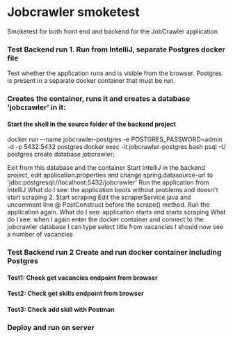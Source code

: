 
# Jobcrawler smoketest
Smoketest for both front end and backend for the JobCrawler application


### Test Backend run 1. Run from IntelliJ, separate Postgres docker file

Test whether the application runs and is visible from the browser. Postgres is present in a separate docker container that must be run.

### Creates the container, runs it and creates a database 'jobcrawler' in it:
#### Start the shell in the source folder of the backend project
docker run --name jobcrawler-postgres -e POSTGRES_PASSWORD=admin -d -p 5432:5432 postgres
docker exec -it jobcrawler-postgres bash
psql -U postgres
create database jobcrawler;

Exit from this database and the container
Start IntelliJ in the backend project, edit application.properties and change spring.datasource-url to 'jdbc:postgresql://localhost:5432/jobcrawler'
Run the application from IntelliJ
What do I see: the application boots without problems and doesn't start scraping
2. Start scraping
Edit the scraperService.java and uncomment line @ PostConstruct before the scrape() method. Run the application again.
What do I see: application starts and starts scraping
What do I see: when I again enter the docker container and connect to the jobcrawler database I can type
select title from vacancies
I should now see a number of vacancies

### Test Backend run 2 Create and run docker container including Postgres  

#### Test1: Check get vacancies endpoint from browser

#### Test2: Check get skills endpoint from browser

#### Test3: Check add skill with Postman  




### Deploy and run on server




